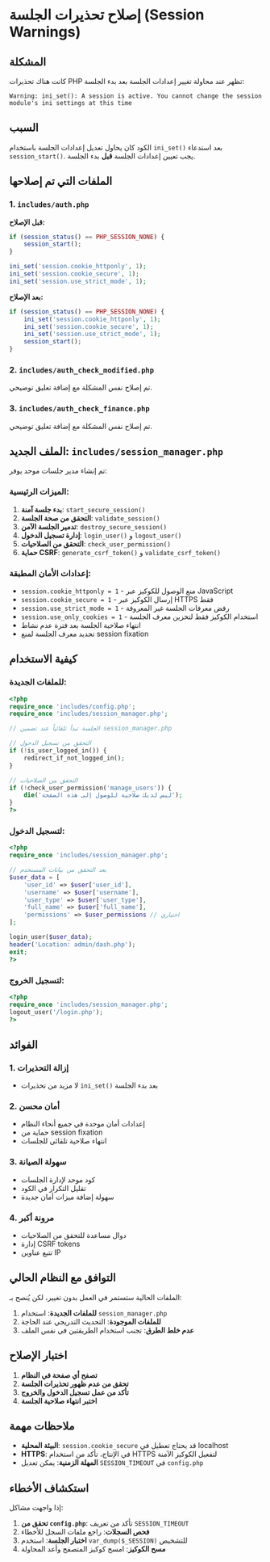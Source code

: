 # إصلاح تحذيرات الجلسة (Session Warnings)

## المشكلة
كانت هناك تحذيرات PHP تظهر عند محاولة تغيير إعدادات الجلسة بعد بدء الجلسة:

```
Warning: ini_set(): A session is active. You cannot change the session module's ini settings at this time
```

## السبب
الكود كان يحاول تعديل إعدادات الجلسة باستخدام `ini_set()` بعد استدعاء `session_start()`. يجب تعيين إعدادات الجلسة **قبل** بدء الجلسة.

## الملفات التي تم إصلاحها

### 1. `includes/auth.php`
**قبل الإصلاح:**
```php
if (session_status() == PHP_SESSION_NONE) {
    session_start();
}

ini_set('session.cookie_httponly', 1);
ini_set('session.cookie_secure', 1);
ini_set('session.use_strict_mode', 1);
```

**بعد الإصلاح:**
```php
if (session_status() == PHP_SESSION_NONE) {
    ini_set('session.cookie_httponly', 1);
    ini_set('session.cookie_secure', 1);
    ini_set('session.use_strict_mode', 1);
    session_start();
}
```

### 2. `includes/auth_check_modified.php`
تم إصلاح نفس المشكلة مع إضافة تعليق توضيحي.

### 3. `includes/auth_check_finance.php`
تم إصلاح نفس المشكلة مع إضافة تعليق توضيحي.

## الملف الجديد: `includes/session_manager.php`

تم إنشاء مدير جلسات موحد يوفر:

### الميزات الرئيسية:
1. **بدء جلسة آمنة**: `start_secure_session()`
2. **التحقق من صحة الجلسة**: `validate_session()`
3. **تدمير الجلسة الآمن**: `destroy_secure_session()`
4. **إدارة تسجيل الدخول**: `login_user()` و `logout_user()`
5. **التحقق من الصلاحيات**: `check_user_permission()`
6. **حماية CSRF**: `generate_csrf_token()` و `validate_csrf_token()`

### إعدادات الأمان المطبقة:
- `session.cookie_httponly = 1` - منع الوصول للكوكيز عبر JavaScript
- `session.cookie_secure = 1` - إرسال الكوكيز عبر HTTPS فقط
- `session.use_strict_mode = 1` - رفض معرفات الجلسة غير المعروفة
- `session.use_only_cookies = 1` - استخدام الكوكيز فقط لتخزين معرف الجلسة
- انتهاء صلاحية الجلسة بعد فترة عدم نشاط
- تجديد معرف الجلسة لمنع session fixation

## كيفية الاستخدام

### للملفات الجديدة:
```php
<?php
require_once 'includes/config.php';
require_once 'includes/session_manager.php';

// الجلسة تبدأ تلقائياً عند تضمين session_manager.php

// التحقق من تسجيل الدخول
if (!is_user_logged_in()) {
    redirect_if_not_logged_in();
}

// التحقق من الصلاحيات
if (!check_user_permission('manage_users')) {
    die('ليس لديك صلاحية للوصول إلى هذه الصفحة');
}
?>
```

### لتسجيل الدخول:
```php
<?php
require_once 'includes/session_manager.php';

// بعد التحقق من بيانات المستخدم
$user_data = [
    'user_id' => $user['user_id'],
    'username' => $user['username'],
    'user_type' => $user['user_type'],
    'full_name' => $user['full_name'],
    'permissions' => $user_permissions // اختياري
];

login_user($user_data);
header('Location: admin/dash.php');
exit;
?>
```

### لتسجيل الخروج:
```php
<?php
require_once 'includes/session_manager.php';
logout_user('/login.php');
?>
```

## الفوائد

### 1. **إزالة التحذيرات**
- لا مزيد من تحذيرات `ini_set()` بعد بدء الجلسة

### 2. **أمان محسن**
- إعدادات أمان موحدة في جميع أنحاء النظام
- حماية من session fixation
- انتهاء صلاحية تلقائي للجلسات

### 3. **سهولة الصيانة**
- كود موحد لإدارة الجلسات
- تقليل التكرار في الكود
- سهولة إضافة ميزات أمان جديدة

### 4. **مرونة أكبر**
- دوال مساعدة للتحقق من الصلاحيات
- إدارة CSRF tokens
- تتبع عناوين IP

## التوافق مع النظام الحالي

الملفات الحالية ستستمر في العمل بدون تغيير، لكن يُنصح بـ:

1. **للملفات الجديدة**: استخدام `session_manager.php`
2. **للملفات الموجودة**: التحديث التدريجي عند الحاجة
3. **عدم خلط الطرق**: تجنب استخدام الطريقتين في نفس الملف

## اختبار الإصلاح

1. **تصفح أي صفحة في النظام**
2. **تحقق من عدم ظهور تحذيرات الجلسة**
3. **تأكد من عمل تسجيل الدخول والخروج**
4. **اختبر انتهاء صلاحية الجلسة**

## ملاحظات مهمة

- **البيئة المحلية**: `session.cookie_secure` قد يحتاج تعطيل في localhost
- **HTTPS**: في الإنتاج، تأكد من استخدام HTTPS لتفعيل الكوكيز الآمنة
- **المهلة الزمنية**: يمكن تعديل `SESSION_TIMEOUT` في `config.php`

## استكشاف الأخطاء

إذا واجهت مشاكل:

1. **تحقق من `config.php`**: تأكد من تعريف `SESSION_TIMEOUT`
2. **فحص السجلات**: راجع ملفات السجل للأخطاء
3. **اختبار الجلسة**: استخدم `var_dump($_SESSION)` للتشخيص
4. **مسح الكوكيز**: امسح كوكيز المتصفح وأعد المحاولة
